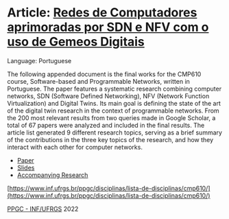 # Article: [Redes de Computadores aprimoradas por SDN e NFV com o uso de Gemeos Digitais](TF-Paper.pdf)
Language: Portuguese

The following appended document is the final works for the CMP610 course, Software-based and Programmable Networks, written in Portuguese.
The paper features a systematic research combining computer networks, SDN (Software Defined Networking), NFV (Network Function Virtualization) and Digital Twins.
Its main goal is defining the state of the art of the digital twin research in the context of programmable networks.
From the 200 most relevant results from two queries made in Google Scholar, a total of 67 papers were analyzed and included in the final results.
The article list generated 9 different research topics, serving as a brief summary of the contributions in the three key topics of the research, and how they interact with each other for computer networks.

- [Paper](TF-Paper.pdf)
- [Slides](TF-Slides.pdf)
- [Accompanying Research](https://github.com/Open-Digital-Twin/article-sdn-nfv-digital-twins/raw/main/TF-Research.xlsx)

[https://www.inf.ufrgs.br/ppgc/disciplinas/lista-de-disciplinas/cmp610/](https://www.inf.ufrgs.br/ppgc/disciplinas/lista-de-disciplinas/cmp610/)

[PPGC - INF/UFRGS](https://www.inf.ufrgs.br/ppgc/) 2022
